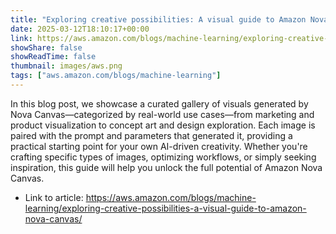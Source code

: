 ```yaml
---
title: "Exploring creative possibilities: A visual guide to Amazon Nova Canvas"
date: 2025-03-12T18:10:17+00:00
link: https://aws.amazon.com/blogs/machine-learning/exploring-creative-possibilities-a-visual-guide-to-amazon-nova-canvas/
showShare: false
showReadTime: false
thumbnail: images/aws.png
tags: ["aws.amazon.com/blogs/machine-learning"]
---
```

In this blog post, we showcase a curated gallery of visuals generated by Nova Canvas—categorized by real-world use cases—from marketing and product visualization to concept art and design exploration. Each image is paired with the prompt and parameters that generated it, providing a practical starting point for your own AI-driven creativity. Whether you're crafting specific types of images, optimizing workflows, or simply seeking inspiration, this guide will help you unlock the full potential of Amazon Nova Canvas.

- Link to article: https://aws.amazon.com/blogs/machine-learning/exploring-creative-possibilities-a-visual-guide-to-amazon-nova-canvas/